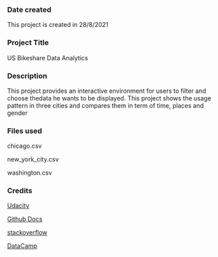 

### Date created
This project is created in 28/8/2021

### Project Title
 US Bikeshare Data Analytics

### Description
This project provides an interactive environment for users to filter and choose thedata he wants to be displayed. This project shows the usage pattern in three cities and compares them in term of time, places and gender

### Files used
chicago.csv

new_york_city.csv

washington.csv

### Credits

[Udacity](https://www.udacity.com)

[Github Docs](https://docs.github.com/en)

[stackoverflow](https://stackoverflow.com)

[DataCamp](https://www.datacamp.com)
